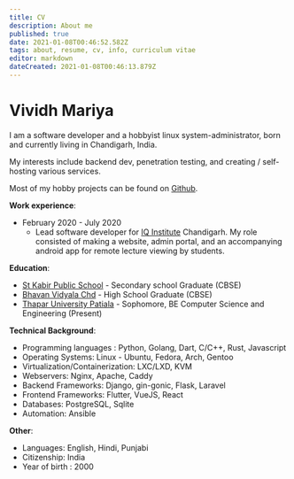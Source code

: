 ```yaml
---
title: CV
description: About me
published: true
date: 2021-01-08T00:46:52.582Z
tags: about, resume, cv, info, curriculum vitae
editor: markdown
dateCreated: 2021-01-08T00:46:13.879Z
---
```


# Vividh Mariya
I am a software developer and a hobbyist linux system-administrator, born and currently living in Chandigarh, India.

My interests include backend dev, penetration testing, and creating / self-hosting various services.

Most of my hobby projects can be found on [Github](https://github.com/MagnumDingusEdu/).

__Work experience__:

- February 2020 - July 2020
	- Lead software developer for [IQ Institute](https://iqinstitute.org) Chandigarh. My role consisted of making a website, admin portal,  and an accompanying android app for remote lecture viewing by students. 
  
__Education__:

- [St Kabir Public School](https://stkabir.co.in/) - Secondary school Graduate (CBSE)
- [Bhavan Vidyala Chd](https://www.bhavanchd.com/) - High School Graduate (CBSE)
- [Thapar University Patiala](https://thapar.edu) - Sophomore, BE Computer Science and Engineering (Present)

__Technical Background__:

- Programming languages : Python, Golang, Dart, C/C++, Rust, Javascript
- Operating Systems: Linux - Ubuntu, Fedora, Arch, Gentoo
- Virtualization/Containerization: LXC/LXD, KVM
- Webservers: Nginx, Apache, Caddy
- Backend Frameworks: Django, gin-gonic, Flask, Laravel
- Frontend Frameworks: Flutter, VueJS, React
- Databases: PostgreSQL, Sqlite
- Automation: Ansible

__Other__:

- Languages: English, Hindi, Punjabi
- Citizenship: India
- Year of birth : 2000